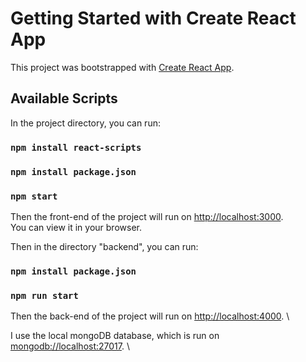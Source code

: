 # Getting Started with Create React App

This project was bootstrapped with [Create React App](https://github.com/facebook/create-react-app).

## Available Scripts

In the project directory, you can run:

### `npm install react-scripts`
### `npm install package.json`
### `npm start`

Then the front-end of the project will run on [http://localhost:3000](http://localhost:3000). \
You can view it in your browser.

Then in the directory "backend", you can run:
### `npm install package.json`
### `npm run start`
Then the back-end of the project will run on [http://localhost:4000](http://localhost:4000). \

I use the local mongoDB database, which is run on [mongodb://localhost:27017](mongodb://localhost:27017). \
